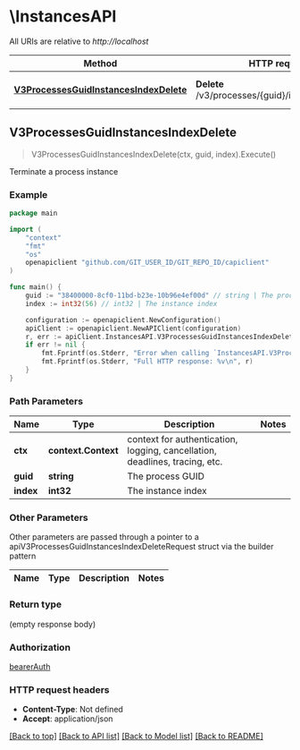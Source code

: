 # \InstancesAPI

All URIs are relative to *http://localhost*

Method | HTTP request | Description
------------- | ------------- | -------------
[**V3ProcessesGuidInstancesIndexDelete**](InstancesAPI.md#V3ProcessesGuidInstancesIndexDelete) | **Delete** /v3/processes/{guid}/instances/{index} | Terminate a process instance



## V3ProcessesGuidInstancesIndexDelete

> V3ProcessesGuidInstancesIndexDelete(ctx, guid, index).Execute()

Terminate a process instance



### Example

```go
package main

import (
	"context"
	"fmt"
	"os"
	openapiclient "github.com/GIT_USER_ID/GIT_REPO_ID/capiclient"
)

func main() {
	guid := "38400000-8cf0-11bd-b23e-10b96e4ef00d" // string | The process GUID
	index := int32(56) // int32 | The instance index

	configuration := openapiclient.NewConfiguration()
	apiClient := openapiclient.NewAPIClient(configuration)
	r, err := apiClient.InstancesAPI.V3ProcessesGuidInstancesIndexDelete(context.Background(), guid, index).Execute()
	if err != nil {
		fmt.Fprintf(os.Stderr, "Error when calling `InstancesAPI.V3ProcessesGuidInstancesIndexDelete``: %v\n", err)
		fmt.Fprintf(os.Stderr, "Full HTTP response: %v\n", r)
	}
}
```

### Path Parameters


Name | Type | Description  | Notes
------------- | ------------- | ------------- | -------------
**ctx** | **context.Context** | context for authentication, logging, cancellation, deadlines, tracing, etc.
**guid** | **string** | The process GUID | 
**index** | **int32** | The instance index | 

### Other Parameters

Other parameters are passed through a pointer to a apiV3ProcessesGuidInstancesIndexDeleteRequest struct via the builder pattern


Name | Type | Description  | Notes
------------- | ------------- | ------------- | -------------



### Return type

 (empty response body)

### Authorization

[bearerAuth](../README.md#bearerAuth)

### HTTP request headers

- **Content-Type**: Not defined
- **Accept**: application/json

[[Back to top]](#) [[Back to API list]](../README.md#documentation-for-api-endpoints)
[[Back to Model list]](../README.md#documentation-for-models)
[[Back to README]](../README.md)

